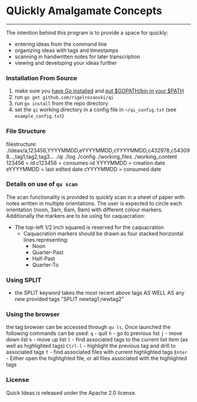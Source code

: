 # QUickly Amalgamate Concepts 

---

The intention behind this program is to provide a space for quickly:
 - entering ideas from the command line
 - organizing ideas with tags and timestamps
 - scanning in handwritten notes for later transcription
 - viewing and developing your ideas further

### Installation From Source

1. make sure you [have Go installed][1] and [put $GOPATH/bin in your $PATH][2]
2. run `go get github.com/rigelrozanski/qi`
3. run `go install` from the repo directory
4. set the `qi` working directory in a config file in `~/qi_config.txt` (see `example_config.txt`)

[1]: https://golang.org/doc/install
[2]: https://github.com/tendermint/tendermint/wiki/Setting-GOPATH 

### File Structure

filestructure:
               ./ideas/a,123456,YYYYMMDD,eYYYYMMDD,cYYYYMMDD,c432978,c543098...,tag1,tag2,tag3...
               ./qi
               ./log
               ./config
               ./working_files
               ./working_content
123456 = id
c123456 = consumes-id
YYYYMMDD = creation date
eYYYYMMDD = last edited date
cYYYYMMDD = consumed date

### Details on use of `qu scan`

The scan functionality is provided to quickly scan in a sheet of 
paper with notes written in multiple orientations. The user is expected
to circle each orientation (noon, 3am, 6am, 9am) with different colour
markers. Additionally the markers are to be using for caquacration:

 - The top-left 1/2 inch squared is reserved for the caquacration
   - Caquacration markers should be drawn as four stacked horizontal lines representing:
     - Noon
     - Quarter-Past
     - Half-Past
     - Quarter-To

### Using SPLIT

 - the SPLIT keyword takes the most recent above tags AS WELL AS any new provided tags "SPLIT newtag1,newtag2"

### Using the browser

the tag browser can be accessed through `qu ls`, Once launched the following commands can be used:
 `q` - quit
 `h` - go to previous list
 `j` - move down list
 `k` - move up list
 `l` - find associated tags to the current list item (as well as highlighted tags) 
 `Ctrl-l` - highlight the previous tag and drill to associated tags 
 `f` - find associated files with current highlighted tags 
 `Enter` - Either open the highlighted file, or all files associated with the highlighted tags

### License

Quick Ideas is released under the Apache 2.0 license.
